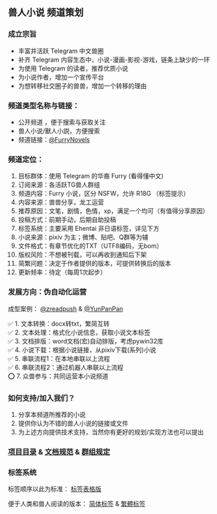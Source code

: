 ## 兽人小说 频道策划

### 成立宗旨
- 丰富并活跃 Telegram 中文兽圈  
- 补齐 Telegram 内容生态中，小说-漫画-影视-游戏，链条上缺少的一环  
- 为使用 Telegram 的读者，推荐优质小说  
- 为小说作者，增加一个宣传平台
- 为想转移社交圈子的兽兽，增加一个转移的理由  

### 频道类型名称与链接：
- 公开频道 ，便于搜索与获取关注
- 兽人小说/獸人小説，方便搜索
- 频道链接：[@FurryNovels](https://t.me/FurryNovels)

### 频道定位：

1. 目标群体：使用 Telegram 的华裔 Furry (看得懂中文)  
1. 订阅来源：各活跃TG兽人群组  
1. 频道内容：Furry 小说，区分 NSFW，允许 R18G （标签提示）
1. 内容来源：兽兽分享，龙工运营
1. 推荐原因：文笔，剧情，色情，xp，满足一个均可（有值得分享原因）  
1. 投稿方式：前期手动，后期自助投稿  
1. 标签系统：主要采用 Ehentai 非日语标签，详见下方  
1. 小说来源：pixiv 为主；微博、贴吧、Q群等为辅  
1. 文件格式：有章节优化的TXT（UTF8编码，无bom）  
1. 版权风险：不想被刊载，可以再收到通知后下架  
1. 简繁问题：决定于作者提供的版本，可提供转换后的版本   
1. 更新频率：待定（每周1次起步）  

### 发展方向：伪自动化运营

成型案例： [@zreadpush](https://t.me/zreadpush) & 
[@YunPanPan](https://t.me/YunPanPan)

✅  1. 文本转换：docx转txt，繁简互转  
✅  2. 文本处理：格式化小说信息，获取小说文本标签  
✅  3. 文档排版：word文档(宏)自动排版，考虑pywin32库  
✅  4. 小说下载：根据小说链接，从pixiv下载(系列)小说  
✅  5. 串联流程1：在本地串联以上流程  
✅  6. 串联流程2：通过机器人串联以上流程  
⭕️  7. 众兽参与：共同运营本小说频道  

###  如何支持/加入我们？
1. 分享本频道所推荐的小说
1. 提供你认为不错的兽人小说的链接或文件
1. 为上述方向提供技术支持，当然你有更好的规划/实现方法也可以提出


### [项目目录](https://github.com/DowneyRem/FurryNovels/blob/main/Document.md)  &  [文档规范](https://github.com/DowneyRem/FurryNovels/blob/main/Document.md)  &  [群组规定](https://github.com/DowneyRem/FurryNovels/blob/main/GroupRule.md)

### 标签系统

标签顺序以此为标准：
[标签表格版](https://github.com/DowneyRem/FurryNovels/blob/main/Tags.md) 

便于人类和兽人阅读的版本：
[简体标签](https://github.com/DowneyRem/FurryNovels/blob/main/Tags_zh_cn.md) &
[繁體标签](https://github.com/DowneyRem/FurryNovels/blob/main/Tags_zh_tw.md)   

